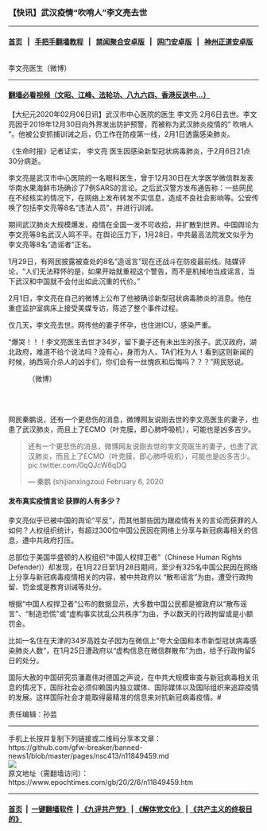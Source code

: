 ### 【快讯】武汉疫情“吹哨人”李文亮去世
------------------------

#### [首页](https://github.com/gfw-breaker/banned-news1/blob/master/README.md) &nbsp;&nbsp;|&nbsp;&nbsp; [手把手翻墙教程](https://github.com/gfw-breaker/guides/wiki) &nbsp;&nbsp;|&nbsp;&nbsp; [禁闻聚合安卓版](https://github.com/gfw-breaker/bn-android) &nbsp;&nbsp;|&nbsp;&nbsp; [网门安卓版](https://github.com/oGate2/oGate) &nbsp;&nbsp;|&nbsp;&nbsp; [神州正道安卓版](https://github.com/SzzdOgate/update) 



<div><img alt="" class="aligncenter wp-post-image" src="https://i.epochtimes.com/assets/uploads/2020/02/110759062_pic2-304x400.jpg"/>
<div class="red16 caption">
 <p>
  李文亮医生（微博）
 </p>
</div>
</div><hr/>

#### [翻墙必看视频（文昭、江峰、法轮功、八九六四、香港反送中...）](http://167.172.214.107/home.html)

<div><p>
 【大纪元2020年02月06日讯】武汉市中心医院的医生
 <ok href="https://www.epochtimes.com/gb/tag/%E6%9D%8E%E6%96%87%E4%BA%AE.html">
  李文亮
 </ok>
 2月6日去世。李文亮因于2019年12月30日向外界发出防护预警，而被称为武汉肺炎疫情的“
 <ok href="https://www.epochtimes.com/gb/tag/%E5%90%B9%E5%93%A8%E4%BA%BA.html">
  吹哨人
 </ok>
 ”。他被公安抓捕训诫之后，仍工作在防疫第一线，2月1日透露感染肺炎。
</p>
<p>
 《生命时报》记者证实，
 <ok href="https://www.epochtimes.com/gb/tag/%E6%9D%8E%E6%96%87%E4%BA%AE.html">
  李文亮
 </ok>
 医生因感染新型冠状病毒肺炎，于2月6日21点30分病逝。
</p>
<p>
 李文亮是武汉市中心医院的一名眼科医生，曾于12月30日在大学医学微信群发表华南水果海鲜市场确诊了7例SARS的言论。之后武汉警方发布通告称：一些网民在不经核实的情况下，在网络上发布转发不实信息，造成不良社会影响等。公安传唤了包括李文亮等8名“违法人员”，并进行训诫。
</p>
<p>
 期间武汉肺炎大规模爆发，疫情在全国一发不可收拾，并扩散到世界。中国舆论为李文亮等8名武汉人鸣不平。在舆论压力下，1月28日，中共最高法院发文似乎为李文亮等8名“造谣者”正名。
</p>
<p>
 1月29日，有网民披露被查处的8名“造谣言”现在还战斗在防疫最前线。陆媒评论，“人们无法释怀的是，如果开始就重视这个警告，而不是机械地当成谣言，当下武汉和中国就不会付出如此沉重的代价。”
</p>
<p>
 2月1日，李文亮在自己的微博上公布了他被确诊新型冠状病毒肺炎的消息。他在重症监护室病床上接受美媒专访，陈述了整个事件过程。
</p>
<p>
 仅几天，李文亮去世。网传他的妻子怀孕，也住进ICU，感染严重。
</p>
<p>
 “爆哭！！！李文亮医生去世才34岁，留下妻子还有未出生的孩子。武汉政府，湖北政府，难道不给个说法吗？没有心，身而为人，TA们枉为人！看到这则新闻的时候，纳西简介杀人的凶手们，你们会有一丝愧疚和后悔吗？？？”网民怒说。
</p>
<figure class="wp-caption aligncenter" id="attachment_11849619" style="width: 370px">
 <ok href="http://i.epochtimes.com/assets/uploads/2020/02/15f0de0d5b277ff7_ttl7dayOFC_EQGvJ-2XsAAg96J.jpeg">
  <img alt="" class="wp-image-11849619 size-full" src="http://i.epochtimes.com/assets/uploads/2020/02/15f0de0d5b277ff7_ttl7dayOFC_EQGvJ-2XsAAg96J.jpeg"/>
 </ok>
 <br/><figcaption class="wp-caption-text">
  （微博）
 </figcaption><br/>
</figure><br/>
<p>
 网民秦鹏说，还有一个更悲伤的消息，微博网友说刚去世的李文亮医生的妻子，也患了武汉肺炎，而且上了ECMO（叶克膜，即心肺呼吸机），可能也是凶多吉少。
</p>
<blockquote class="twitter-tweet">
 <p dir="ltr" lang="zh">
  还有一个更悲伤的消息，微博网友说刚去世的李文亮医生的妻子，也患了武汉肺炎，而且上了ECMO（叶克膜，即心肺呼吸机），可能也是凶多吉少。
  <ok href="https://t.co/0qQJcW6qDQ">
   pic.twitter.com/0qQJcW6qDQ
  </ok>
 </p>
 <p>
  — 秦鹏 (shijianxingzou)
  <ok href="https://twitter.com/shijianxingzou/status/1225447126634725377?ref_src=twsrc%5Etfw">
   February 6, 2020
  </ok>
 </p>
</blockquote>
<p>
</p>
<h4>
 发布真实疫情言论 获罪的人有多少？
</h4>
<p>
 李文亮似乎已被中国的舆论“平反”，而其他那些因为跟疫情有关的言论而获罪的人如何？人权组织统计，有超过300位中国公民因在网络上分享与新冠病毒相关的信息，遭中共政府打压。
</p>
<p>
 总部位于美国华盛顿的人权组织“中国人权捍卫者”（Chinese Human Rights Defender)）却发现，在1月22日至1月28日期间，至少有325名中国公民因在网络上分享与新冠病毒疫情相关的内容，被中共政府以 “散布谣言”为由，遭受行政拘留、罚金或是教育训诫等处分。
</p>
<p>
 根据“中国人权捍卫者”公布的数据显示，大多数中国公民都是被政府以“散布谣言”、“制造恐慌”或“虚构事实扰乱公共秩序”为由，予以数天的行政拘留或是小额罚金。
</p>
<p>
 比如一名住在天津的34岁高姓女子因为在微信上“夸大全国和本市新型冠状病毒感染肺炎人数”，在1月25日遭政府以“虚构信息在微信群散布”为由，给予行政拘留5日的处分。
</p>
<p>
 国际大赦的中国研究员潘嘉伟对德国之声说，在中共大规模审查与新冠病毒相关讯息的情况下，国际社会必须仰赖国内独立媒体、国际媒体以及国际组织来追踪疫情的发展。这样国际社会才能取得最精准的信息来对抗新冠病毒疫情。#
</p>
<p>
 责任编辑：孙芸
</p>
</div>
<hr/>
手机上长按并复制下列链接或二维码分享本文章：<br/>
https://github.com/gfw-breaker/banned-news1/blob/master/pages/nsc413/n11849459.md <br/>
<a href='https://github.com/gfw-breaker/banned-news1/blob/master/pages/nsc413/n11849459.md'><img src='https://github.com/gfw-breaker/banned-news1/blob/master/pages/nsc413/n11849459.md.png'/></a> <br/>
原文地址（需翻墙访问）：https://www.epochtimes.com/gb/20/2/6/n11849459.htm


------------------------
#### [首页](https://github.com/gfw-breaker/banned-news1/blob/master/README.md) &nbsp;|&nbsp; [一键翻墙软件](https://github.com/gfw-breaker/nogfw/blob/master/README.md) &nbsp;| [《九评共产党》](https://github.com/gfw-breaker/9ping.md/blob/master/README.md#九评之一评共产党是什么) | [《解体党文化》](https://github.com/gfw-breaker/jtdwh.md/blob/master/README.md) | [《共产主义的终极目的》](https://github.com/gfw-breaker/gczydzjmd.md/blob/master/README.md)


<img src='http://gfw-breaker.win/banned-news/pages/nsc413/n11849459.md' width='0px' height='0px'/>